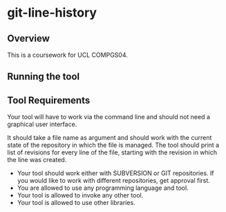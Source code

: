 # git-line-history

## Overview

This is a coursework for UCL COMPGS04.

## Running the tool



## Tool Requirements

Your tool will have to work via the command line and should not need a graphical user interface.

It should take a file name as argument and should work with the current state of the repository in which the file is managed. The tool should print a list of revisions for every line of the file, starting with the revision in which the line was created.

- Your tool should work either with SUBVERSION or GIT repositories. If you would like to work with different repositories, get approval first.
- You are allowed to use any programming language and tool.
- Your tool is allowed to invoke any other tool.
- Your tool is allowed to use other libraries.
